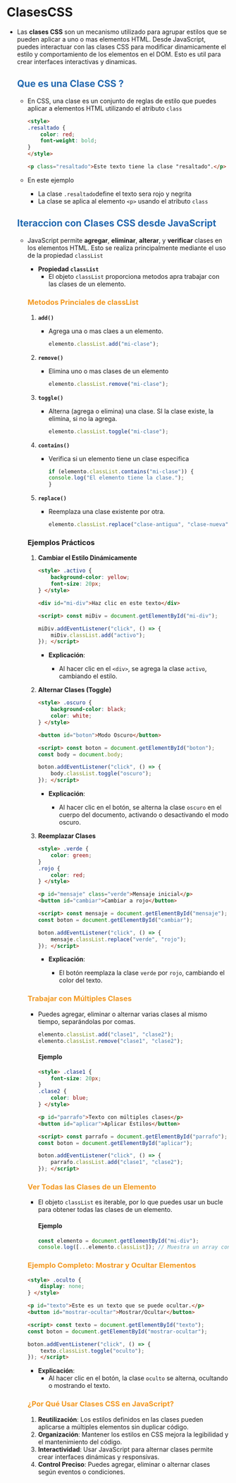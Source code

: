 # ClasesCSS

* Las **clases CSS** son un mecanismo utilizado para agrupar estilos que se pueden aplicar a uno o mas elementos HTML. Desde JavaScript, puedes interactuar con las clases CSS para modificar dinamicamente el estilo y comportamiento de los elementos en el DOM. Esto es util para crear interfaces interactivas y dinamicas.

    ## <span style="color:#2168b0">Que es una Clase CSS ?</span>
    
    * En CSS, una clase es un conjunto de reglas de estilo que puedes aplicar a elementos HTML utilizando el atributo `class`

    
        ```html
        <style>
        .resaltado {
            color: red;
            font-weight: bold;
        }
        </style>

        <p class="resaltado">Este texto tiene la clase "resaltado".</p>
        ```
    * En este ejemplo
        * La clase `.resaltado`define el texto sera rojo y negrita
        * La clase se aplica al elemento `<p>` usando el atributo `class`

    ## <span style="color:#2168b0">Iteraccion con Clases CSS desde JavaScript</span>
    
    * JavaScript permite **agregar**, **eliminar**, **alterar**, y **verificar** clases en los elementos HTML. Esto se realiza principalmente mediante el uso de la propiedad `classList`
    
        * **Propiedad `classList`**
            * El objeto `classList` proporciona metodos apra trabajar con las clases de un elemento.
            
        ### <span style="color:#f39921">Metodos Princiales de classList</span>
        
        1. **`add()`**
            * Agrega una o mas claes a un elemento.
           
                ```javascript
                elemento.classList.add("mi-clase");
                ```
        2. **`remove()`**
            * Elimina uno o mas clases de un elemento
            
                ```javascript
                elemento.classList.remove("mi-clase");
                ```
         3. **`toggle()`**
            * Alterna (agrega o elimina) una clase. SI la clase existe, la elimina, si no la agrega.
            
                ```javascript
                elemento.classList.toggle("mi-clase");
                ```
        4. **`contains()`**
            * Verifica si un elemento tiene un clase especifica
            
                ```javascript
                if (elemento.classList.contains("mi-clase")) {
                console.log("El elemento tiene la clase.");
                }
                ```

        5.  **`replace()`**  
            *  Reemplaza una clase existente por otra.
    
                ```javascript
                elemento.classList.replace("clase-antigua", "clase-nueva");
                ```

        ### Ejemplos Prácticos

        1. **Cambiar el Estilo Dinámicamente**

            ```html
            <style> .activo {
                background-color: yellow;
                font-size: 20px;
            } </style>

            <div id="mi-div">Haz clic en este texto</div>

            <script> const miDiv = document.getElementById("mi-div");

            miDiv.addEventListener("click", () => {
                miDiv.classList.add("activo");
            }); </script>
            ```
            * **Explicación**:

                *   Al hacer clic en el `<div>`, se agrega la clase `activo`, cambiando el estilo.

        2. **Alternar Clases (Toggle)**

            ```html
            <style> .oscuro {
                background-color: black;
                color: white;
            } </style>

            <button id="boton">Modo Oscuro</button>

            <script> const boton = document.getElementById("boton");
            const body = document.body;

            boton.addEventListener("click", () => {
                body.classList.toggle("oscuro");
            }); </script>
            ```
            * **Explicación**:

                *   Al hacer clic en el botón, se alterna la clase `oscuro` en el cuerpo del documento, activando o desactivando el modo oscuro.

        3. **Reemplazar Clases**

            ```html
            <style> .verde {
                color: green;
            }
            .rojo {
                color: red;
            } </style>

            <p id="mensaje" class="verde">Mensaje inicial</p>
            <button id="cambiar">Cambiar a rojo</button>

            <script> const mensaje = document.getElementById("mensaje");
            const boton = document.getElementById("cambiar");

            boton.addEventListener("click", () => {
                mensaje.classList.replace("verde", "rojo");
            }); </script>
            ```
            * **Explicación**:

                *   El botón reemplaza la clase `verde` por `rojo`, cambiando el color del texto.

        ### <span style="color:#f39921">Trabajar con Múltiples Clases</span>

        * Puedes agregar, eliminar o alternar varias clases al mismo tiempo, separándolas por comas.

            ```javascript
            elemento.classList.add("clase1", "clase2");
            elemento.classList.remove("clase1", "clase2");
            ```

            #### Ejemplo

            ```html
            <style> .clase1 {
                font-size: 20px;
            }
            .clase2 {
                color: blue;
            } </style>

            <p id="parrafo">Texto con múltiples clases</p>
            <button id="aplicar">Aplicar Estilos</button>

            <script> const parrafo = document.getElementById("parrafo");
            const boton = document.getElementById("aplicar");

            boton.addEventListener("click", () => {
                parrafo.classList.add("clase1", "clase2");
            }); </script>
            ```

        ### <span style="color:#f39921">Ver Todas las Clases de un Elemento</span>

        * El objeto `classList` es iterable, por lo que puedes usar un bucle para obtener todas las clases de un elemento.

            #### Ejemplo

            ```javascript
            const elemento = document.getElementById("mi-div");
            console.log([...elemento.classList]); // Muestra un array con todas las clases
            ```

        ### <span style="color:#f39921">Ejemplo Completo: Mostrar y Ocultar Elementos</span>

        ```html
        <style> .oculto {
            display: none;
        } </style>

        <p id="texto">Este es un texto que se puede ocultar.</p>
        <button id="mostrar-ocultar">Mostrar/Ocultar</button>

        <script> const texto = document.getElementById("texto");
        const boton = document.getElementById("mostrar-ocultar");

        boton.addEventListener("click", () => {
            texto.classList.toggle("oculto");
        }); </script>
        ```
        * **Explicación**:
            *   Al hacer clic en el botón, la clase `oculto` se alterna, ocultando o mostrando el texto.

        ### <span style="color:#f39921">¿Por Qué Usar Clases CSS en JavaScript?</span>

        1.  **Reutilización**: Los estilos definidos en las clases pueden aplicarse a múltiples elementos sin duplicar código.
        2.  **Organización**: Mantener los estilos en CSS mejora la legibilidad y el mantenimiento del código.
        3.  **Interactividad**: Usar JavaScript para alternar clases permite crear interfaces dinámicas y responsivas.
        4.  **Control Preciso**: Puedes agregar, eliminar o alternar clases según eventos o condiciones.
               
    
       